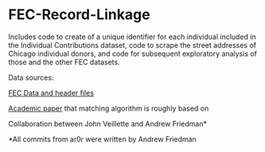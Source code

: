 # FEC-Record-Linkage
Includes code to create of a unique identifier for each individual included in the Individual Contributions dataset, code to scrape the street addresses of Chicago individual donors, and code for subsequent exploratory analysis of those and the other FEC datasets.

Data sources:

[FEC Data and header files](www.fec.gov/finance/disclosure/ftpdet.shtml)

[Academic paper](http://goodliffe.byu.edu/papers/linkage.pdf) that matching algorithm is roughly based on

Collaboration between John Veillette and Andrew Friedman*

*All commits from ar0r were written by Andrew Friedman
